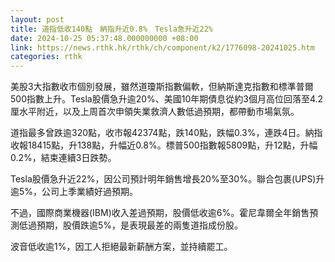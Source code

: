 ```yaml
---
layout: post
title: 道指低收140點　納指升近0.8%　Tesla急升近22%
date: 2024-10-25 05:37:48.000000000 +08:00
link: https://news.rthk.hk/rthk/ch/component/k2/1776098-20241025.htm
categories: rthk
---
```


美股3大指數收市個別發展，雖然道瓊斯指數偏軟，但納斯達克指數和標準普爾500指數上升。Tesla股價急升逾20%、美國10年期債息從約3個月高位回落至4.2厘水平附近，以及上周首次申領失業救濟人數低過預期，都帶動市場氣氛。

道指最多曾跌逾320點，收市報42374點，跌140點，跌幅0.3%，連跌4日。納指收報18415點，升138點，升幅近0.8%。標普500指數報5809點，升12點，升幅0.2%，結束連續3日跌勢。

Tesla股價急升近22%，因公司預計明年銷售增長20%至30%。聯合包裹(UPS)升逾5%，公司上季業績好過預期。

不過，國際商業機器(IBM)收入差過預期，股價低收逾6%。霍尼韋爾全年銷售預測低過預期，股價跌逾5%，是表現最差的兩隻道指成份股。

波音低收逾1%，因工人拒絕最新薪酬方案，並持續罷工。
